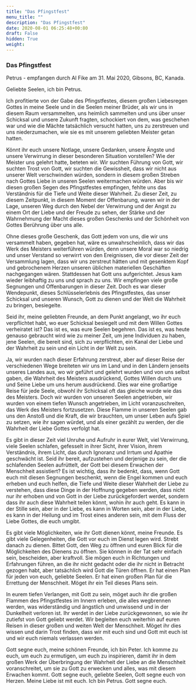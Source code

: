```yaml
---
title: "Das Pfingstfest"
menu_title: ""
description: "Das Pfingstfest"
date: 2020-08-01 06:25:48+00:80
draft: False
hidden: True
weight:
---
```

### Das Pfingstfest

Petrus - empfangen durch Al Fike am 31. Mai 2020, Gibsons, BC, Kanada.

Geliebte Seelen, ich bin Petrus.

Ich profitierte von der Gabe des Pfingstfestes, diesem großen Liebesregen Gottes in meine Seele und in die Seelen meiner Brüder, als wir uns in diesem Raum versammelten, uns heimlich sammelten und uns über unser Schicksal und unsere Zukunft fragten, schockiert von dem, was geschehen war und wie die Mächte tatsächlich versucht hatten, uns zu zerstreuen und uns niederzumachen, wie sie es mit unserem geliebten Meister getan hatten.

Könnt ihr euch unsere Notlage, unsere Gedanken, unsere Ängste und unsere Verwirrung in dieser besonderen Situation vorstellen? Wie der Meister uns gelehrt hatte, beteten wir. Wir suchten Führung von Gott, wir suchten Trost von Gott, wir suchten die Gewissheit, dass wir nicht aus unserer Welt verschwinden würden, sondern in diesem großen Streben nach Gottes Liebe in unseren Seelen weitermachen würden. Aber bis wir diesen großen Segen des Pfingstfestes empfingen, fehlte uns das Verständnis für die Tiefe und Weite dieser Wahrheit. Zu dieser Zeit, zu diesem Zeitpunkt, in diesem Moment der Offenbarung, waren wir in der Lage, unseren Weg durch den Nebel der Verwirrung und der Angst zu einem Ort der Liebe und der Freude zu sehen, der Stärke und der Wahrnehmung der Macht dieses großen Geschenks und der Schönheit von Gottes Berührung über uns alle.

Ohne dieses große Geschenk, das Gott jedem von uns, die wir uns versammelt haben, gegeben hat, wäre es unwahrscheinlich, dass wir das Werk des Meisters weiterführen würden, denn unsere Moral war so niedrig und unser Verstand so verwirrt von den Ereignissen, die vor dieser Zeit der Versammlung lagen, dass wir uns zerstreut hätten und mit gesenktem Kopf und gebrochenem Herzen unseren üblichen materiellen Geschäften nachgegangen wären. Stattdessen hat Gott uns aufgerichtet. Jesus kam wieder leibhaftig zu uns und sprach zu uns. Wir empfingen viele große Segnungen und Offenbarungen in dieser Zeit. Doch es war dieser Wendepunkt, dieses Schlüsselerlebnis des Pfingstfestes, das unser Schicksal und unseren Wunsch, Gott zu dienen und der Welt die Wahrheit zu bringen, besiegelte.

Seid ihr, meine geliebten Freunde, an dem Punkt angelangt, wo ihr euch verpflichtet habt, wo euer Schicksal besiegelt und mit dem Willen Gottes verheiratet ist? Das ist es, was eure Seelen begehren. Das ist es, was heute genauso gebraucht wird wie zu meiner Zeit, um jene Individuen zu haben, jene Seelen, die bereit sind, sich zu verpflichten, ein Kanal der Liebe und der Wahrheit zu sein und ein Licht in der Welt zu sein.

Ja, wir wurden nach dieser Erfahrung zerstreut, aber auf dieser Reise der verschiedenen Wege breiteten wir uns im Land und in den Ländern jenseits unseres Landes aus, wo wir geführt und gelehrt wurden und von uns selbst gaben, die Wahrheit des Meisters ausdrückend, Gottes Willen durch uns und Seine Liebe um uns herum ausdrückend. Dies war eine großartige Reise für jede Seele, obwohl ihr Schicksal oft das gleiche wurde wie das des Meisters. Doch wir wurden von unseren Seelen angetrieben, wir wurden von einem tiefen Wunsch angetrieben, im Licht voranzuschreiten, das Werk des Meisters fortzusetzen. Diese Flamme in unseren Seelen gab uns den Anstoß und die Kraft, die wir brauchten, um unser Leben aufs Spiel zu setzen, wie ihr sagen würdet, und als einer gezählt zu werden, der die Wahrheit der Liebe Gottes verfolgt hat.

Es gibt in dieser Zeit viel Unruhe und Aufruhr in eurer Welt, viel Verwirrung, viele Seelen schlafen, gefesselt in ihrer Sicht, ihrer Vision, ihrem Verständnis, ihrem Licht, das durch Ignoranz und Irrtum und Apathie geschwächt ist. Seid ihr bereit, aufzustehen und derjenige zu sein, der die schlafenden Seelen aufrüttelt, der Gott bei diesem Erwachen der Menschheit assistiert? Es ist wichtig, dass ihr bedenkt, dass, wenn Gott euch mit diesen Segnungen beschenkt, wenn die Engel kommen und euch erheben und euch helfen, die Tiefe und Weite dieser Wahrheit der Liebe zu verstehen, dass diese Dinge in der Hoffnung gegeben werden, dass nicht nur ihr erhoben und von Gott in der Liebe zurückgefordert werdet, sondern dass ihr auch diese Wahrheit teilen könnt, wohin ihr auch geht. Es kann in der Stille sein, aber in der Liebe, es kann in Worten sein, aber in der Liebe, es kann in der Heilung und im Trost eines anderen sein, mit dem Fluss der Liebe Gottes, die euch umgibt.

Es gibt viele Möglichkeiten, wie ihr Gott dienen könnt, meine Freunde. Es gibt viele Gelegenheiten, die Gott vor euch im Dienst legen wird. Strebt danach zu dienen. Bittet Gott, den Weg zu öffnen und euren Blick für die Möglichkeiten des Dienens zu öffnen. Sie können in der Tat sehr einfach sein, bescheiden, aber kraftvoll. Sie mögen euch in Richtungen und Erfahrungen führen, an die ihr nicht gedacht oder die ihr nicht in Betracht gezogen habt, aber tatsächlich wird Gott die Türen öffnen. Er hat einen Plan für jeden von euch, geliebte Seelen. Er hat einen großen Plan für die Errettung der Menschheit. Möget ihr ein Teil dieses Plans sein.

In eurem tiefen Verlangen, mit Gott zu sein, möget auch ihr die großen Flammen des Pfingstfestes im Innern erleben, die alles wegbrennen werden, was widerständig und ängstlich und unwissend und in der Dunkelheit verloren ist. Ihr werdet in der Liebe zurückgewonnen, so wie ihr zutiefst von Gott geliebt werdet. Wir begleiten euch weiterhin auf euren Reisen in dieser großen und weiten Welt der Menschheit. Möget ihr dies wissen und darin Trost finden, dass wir mit euch sind und Gott mit euch ist und wir euch niemals verlassen werden.

Gott segne euch, meine schönen Freunde, ich bin Peter. Ich komme zu euch, um euch zu ermutigen, um euch zu inspirieren, damit ihr in dem großen Werk der Überbringung der Wahrheit der Liebe an die Menschheit voranschreitet, um sie zu Gott zu erwecken und alles, was mit diesem Erwachen kommt. Gott segne euch, geliebte Seelen, Gott segne euch von Herzen. Meine Liebe ist mit euch. Ich bin Petrus. Gott segne euch.
